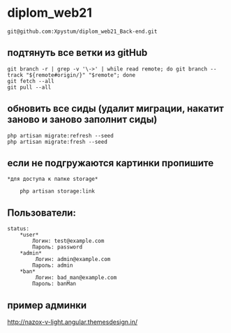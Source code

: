 # diplom_web21
    git@github.com:Xpystum/diplom_web21_Back-end.git

## подтянуть все ветки из gitHub
    git branch -r | grep -v '\->' | while read remote; do git branch --track "${remote#origin/}" "$remote"; done
    git fetch --all
    git pull --all

## обновить все сиды (удалит миграции, накатит заново и заново заполнит сиды)
    php artisan migrate:refresh --seed
    php artisan migrate:fresh --seed


## если не подгружаются картинки пропишите 
    *для доступа к папке storage*

        php artisan storage:link 

## Пользователи:

    status:
        *user*
            Логин: test@example.com
            Пароль: password
        *admin*
             Логин: admin@example.com
            Пароль: admin
        *ban*
             Логин: bad_man@example.com
            Пароль: banMan

## пример админки

http://nazox-v-light.angular.themesdesign.in/